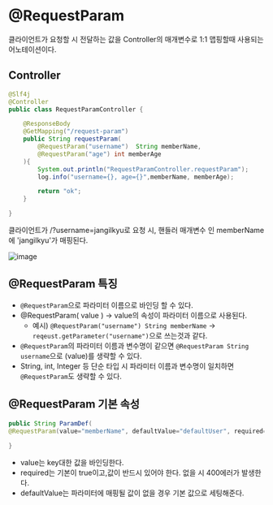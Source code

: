 
# **@RequestParam**

클라이언트가 요청할 시 전달하는 값을 Controller의 매개변수로 1:1 맵핑할때 사용되는 어노테이션이다.

## Controller

```java
@Slf4j
@Controller
public class RequestParamController {

    @ResponseBody
    @GetMapping("/request-param")
    public String requestParam(
        @RequestParam("username")  String memberName,
        @RequestParam("age") int memberAge
    ){
        System.out.println("RequestParamController.requestParam");
        log.info("username={}, age={}",memberName, memberAge);

        return "ok";
    }

}
```

클라이언트가 /?username=jangilkyu로 요청 시, 핸들러 매개변수 인 memberName에 'jangilkyu'가 매핑된다. 

![image](https://user-images.githubusercontent.com/69107255/128535733-7dab50a9-45e9-42ec-a0ca-4becc86e1b94.png)


## **@RequestParam 특징**

- `@RequestParam`으로 파라미터 이름으로 바인딩 할 수 있다.
- @RequestParam( value ) -> value의 속성이 파라미터 이름으로 사용된다.
    - 예시) `@RequestParam("username") String memberName` -> `reqeust.getParameter("username")`으로 쓰는것과 같다.
- `@RequestParam`의 파라미터 이름과 변수명이 같으면 `@RequestParam String username`으로 (value)를 생략할 수 있다.
- String, int, Integer 등 단순 타입 시 파라미터 이름과 변수명이 일치하면 `@RequestParam`도 생략할 수 있다. 

## **@RequestParam 기본 속성**

```java
public String ParamDef(
@RequestParam(value="memberName", defaultValue="defaultUser", required= false) String memberName) ) {
    
}
```

- value는 key대한 값을 바인딩한다.
- required는 기본이 true이고,값이 반드시 있어야 한다. 없을 시 400에러가 발생한다.
- defaultValue는 파라미터에 매핑될 값이 없을 경우 기본 값으로 세팅해준다.